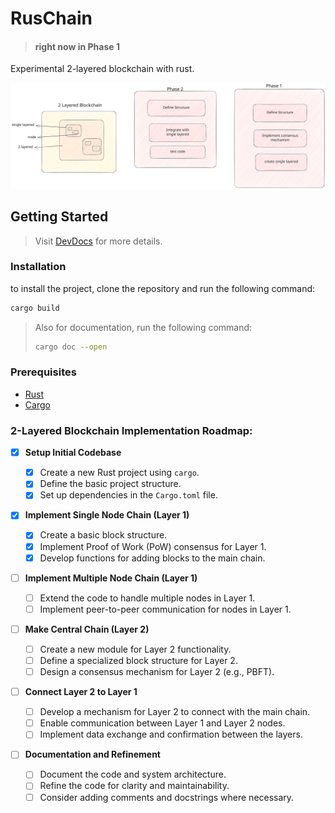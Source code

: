 # RusChain

> #### right now in Phase 1

Experimental 2-layered blockchain with rust.

![RusChain](./excalidraw/RusChain.excalidraw.svg)

## Getting Started

> Visit [DevDocs](./dev-docs/Readme.md) for more details.

### Installation

to install the project, clone the repository and run the following command:

```bash
cargo build
```

> Also for documentation, run the following command:
>
> ```bash
> cargo doc --open
> ```

### Prerequisites

- [Rust](https://www.rust-lang.org/tools/install)
- [Cargo](https://doc.rust-lang.org/cargo/getting-started/installation.html)

### 2-Layered Blockchain Implementation Roadmap:

- [x] **Setup Initial Codebase**

  - [x] Create a new Rust project using `cargo`.
  - [x] Define the basic project structure.
  - [x] Set up dependencies in the `Cargo.toml` file.

- [x] **Implement Single Node Chain (Layer 1)**

  - [x] Create a basic block structure.
  - [x] Implement Proof of Work (PoW) consensus for Layer 1.
  - [x] Develop functions for adding blocks to the main chain.

- [ ] **Implement Multiple Node Chain (Layer 1)**

  - [ ] Extend the code to handle multiple nodes in Layer 1.
  - [ ] Implement peer-to-peer communication for nodes in Layer 1.

- [ ] **Make Central Chain (Layer 2)**
  - [ ] Create a new module for Layer 2 functionality.
  - [ ] Define a specialized block structure for Layer 2.
  - [ ] Design a consensus mechanism for Layer 2 (e.g., PBFT).
- [ ] **Connect Layer 2 to Layer 1**

  - [ ] Develop a mechanism for Layer 2 to connect with the main chain.
  - [ ] Enable communication between Layer 1 and Layer 2 nodes.
  - [ ] Implement data exchange and confirmation between the layers.

- [ ] **Documentation and Refinement**
  - [ ] Document the code and system architecture.
  - [ ] Refine the code for clarity and maintainability.
  - [ ] Consider adding comments and docstrings where necessary.
